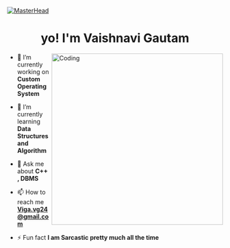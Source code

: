 [![MasterHead](https://firebasestorage.googleapis.com/v0/b/flexi-coding.appspot.com/o/dempgi7-520f8d5f-63d4-4453-8822-dbc149ae27f8.gif?alt=media&token=91c0c7b2-93c3-4029-b011-1a8703c5730d)](https://rishavchanda.io)
<h1 align="center">yo! I'm Vaishnavi Gautam</h1>
<img align="right" alt="Coding" width="400" src="https://user-images.githubusercontent.com/74038190/212750996-938b257b-266c-45a7-9af7-655341c0f58b.gif">



- 🔭 I’m currently working on **Custom Operating System**

- 🌱 I’m currently learning **Data Structures and Algorithm**

- 💬 Ask me about **C++ , DBMS**

- 📫 How to reach me **Viga.vg24@gmail.com**

- ⚡ Fun fact **I am Sarcastic pretty much all the time**


